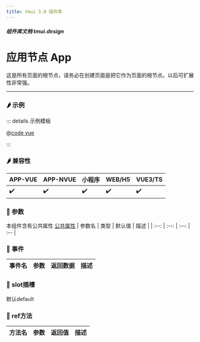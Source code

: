 ```yaml
---
title: tmui 3.0 组件库
---
```


<dirtoc></dirtoc>

##### 组件库文档 tmui.design

# 应用节点 App
这是所有页面的根节点，请务必在创建页面是把它作为页面的根节点。以后可扩展性非常强。

---

### :hot_pepper: 示例

<webview url="https://tmui.design/h5/#/pages/changyong/button"></webview>

::: details 示例模板

@[code vue](pages/changyong/button.nvue)

:::

### :hot_pepper: 兼容性

| APP-VUE | APP-NVUE | 小程序 | WEB/H5 | VUE3/TS |
| --- | --- | --- | --- | --- |
| :heavy_check_mark: | :heavy_check_mark: | :heavy_check_mark: | :heavy_check_mark: | :heavy_check_mark: |

### :seedling: 参数
本组件含有公共属性 [公共属性](/doc/spec/组件公共样式.md)
| 参数名 | 类型 | 默认值 | 描述 |
| :--: | :--: | :--: | :-- |

### :rose: 事件
| 事件名 | 参数 | 返回数据 | 描述 |
| --- | --- | --- | --- |

### :corn: slot插槽
默认default

### :green_salad: ref方法
| 方法名 | 参数 | 返回值 | 描述 |
| :--: | :--: | :--: | :-- |

